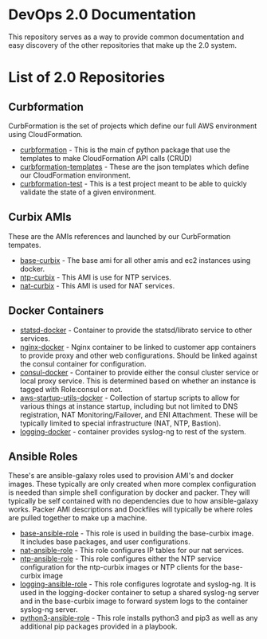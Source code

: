# DevOps 2.0 Documentation
This repository serves as a way to provide common documentation and easy discovery of the other repositories that make up the 2.0 system.

# List of 2.0 Repositories
## Curbformation
CurbFormation is the set of projects which define our full AWS environment using CloudFormation.
* [curbformation](https://github.com/ridecharge/curbformation) - This is the main cf python package that use the templates to make CloudFormation API calls (CRUD)
* [curbformation-templates](https://github.com/ridecharge/curbformation-templates) - These are the json templates which define our CloudFormation environment.
* [curbformation-test](https://github.com/ridecharge/curbformation-tests) - This is a test project meant to be able to quickly validate the state of a given environment.

## Curbix AMIs
These are the AMIs references and launched by our CurbFormation tempates.
* [base-curbix](https://github.com/ridecharge/base-curbix) - The base ami for all other amis and ec2 instances using docker. 
* [ntp-curbix](https://github.com/ridecharge/base-curbix) - This AMI is use for NTP services.
* [nat-curbix](https://github.com/ridecharge/base-curbix) - This AMI is used for NAT services.

## Docker Containers
* [statsd-docker](https://github.com/ridecharge/statsd-docker) - Container to provide the statsd/librato service to other services.
* [nginx-docker](https://github.com/ridecharge/nginx-docker) - Nginx container to be linked to customer app containers to provide proxy and other web configurations. Should be linked against the consul container for configuration.
* [consul-docker](https://github.com/ridecharge/consul-docker) - Container to provide either the consul cluster service or local proxy service. This is determined based on whether an instance is tagged with Role:consul or not. 
* [aws-startup-utils-docker](https://github.com/ridecharge/aws-startup-utils-docker) - Collection of startup scripts to allow for various things at instance startup, including but not limited to DNS registration, NAT Monitoring/Failover, and ENI Attachment. These will be typically limited to special infrastructure (NAT, NTP, Bastion).
* [logging-docker](https://github.com/ridecharge/logging-docker) - container provides syslog-ng to rest of the system.

## Ansible Roles
These's are ansible-galaxy roles used to provision AMI's and docker images.  These typically are only created when more complex configuration is needed than simple shell configuration by docker and packer.  They will typically be self contained with no dependencies due to how ansible-galaxy works.  Packer AMI descriptions and Dockfiles will typically be where roles are pulled together to make up a machine.
* [base-ansible-role](https://github.com/ridecharge/base-ansible-role) - This role is used in building the base-curbix image. It includes base packages, and user configurations.
* [nat-ansible-role](https://github.com/ridecharge/nat-ansible-role) - This role configures IP tables for our nat services.
* [ntp-ansible-role](https://github.com/ridecharge/ntp-ansible-role) - This role configures either the NTP service configuration for the ntp-curbix images or NTP clients for the base-curbix image
* [logging-ansible-role](https://github.com/ridecharge/logging-ansible-role) - This role configures logrotate and syslog-ng. It is used in the logging-docker container to setup a shared syslog-ng server and in the base-curbix image to forward system logs to the container syslog-ng server. 
* [python3-ansible-role](https://github.com/ridecharge/python3-ansible-role) - This role installs python3 and pip3 as well as any additional pip packages provided in a playbook.

